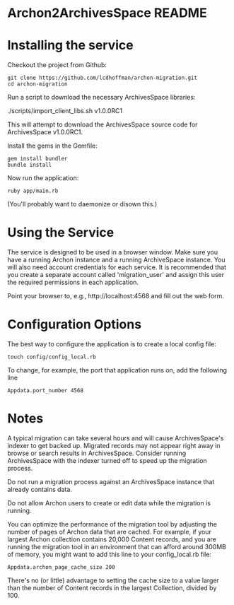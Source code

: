 Archon2ArchivesSpace README
================
# Installing the service

Checkout the project from Github:

    git clone https://github.com/lcdhoffman/archon-migration.git
    cd archon-migration

Run a script to download the necessary ArchivesSpace libraries:

./scripts/import\_client\_libs.sh v1.0.0RC1

This will attempt to download the ArchivesSpace source code for ArchivesSpace v1.0.0RC1.

Install the gems in the Gemfile:

    gem install bundler
    bundle install

Now run the application:

    ruby app/main.rb

(You'll probably want to daemonize or disown this.)

# Using the Service

The service is designed to be used in a browser window. Make sure you have a 
running Archon instance and a running ArchiveSpace instance. You will also need 
account credentials for each service. It is recommended that you create a 
separate account called 'migration_user' and assign this user the required 
permissions in each application.

Point your browser to, e.g.,  http://localhost:4568 and fill out the web form. 

# Configuration Options

The best way to configure the application is to create a local config file:

    touch config/config_local.rb

To change, for example, the port that application runs on, add the following
line

    Appdata.port_number 4568
    
# Notes

A typical migration can take several hours and will cause ArchivesSpace's 
indexer to get backed up. Migrated records may not appear right away in browse or search results in ArchivesSpace. Consider running ArchivesSpace with the indexer
turned off to speed up the migration process.

Do not run a migration process against an ArchivesSpace instance that already
contains data.

Do not allow Archon users to create or edit data while the migration is running.

You can optimize the performance of the migration tool by adjusting the number of
pages of Archon data that are cached. For example, if your largest Archon collection contains 20,000 Content records, and you are running the migration tool in an environment that can afford around 300MB of memory, you might want to add this line to your config_local.rb file:

    Appdata.archon_page_cache_size 200

There's no (or little) advantage to setting the cache size to a value larger than the number of Content records in the largest Collection, divided by 100.
